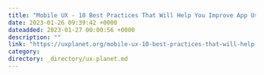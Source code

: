 ```yaml
---
title: "Mobile UX - 10 Best Practices That Will Help You Improve App User Experience"
date: 2023-01-26 09:39:42 +0000
dateadded: 2023-01-27 00:00:56 +0000
description: ""
link: "https://uxplanet.org/mobile-ux-10-best-practices-that-will-help-you-improve-app-user-experience-c6ae1090b101?source=rss----819cc2aaeee0---4"
category:
directory: _directory/ux-planet.md
---
```

